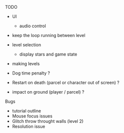 TODO
- UI
    - audio control

- keep the loop running between level

- level selection
    - display stars and game state

- making levels

- Dog time penalty ?
- Restart on death (parcel or character out of screen) ?
- impact on ground (player / parcel) ?

Bugs
- tutorial outline
- Mouse focus issues
- Glitch throw throught walls (level 2)
- Resolution issue